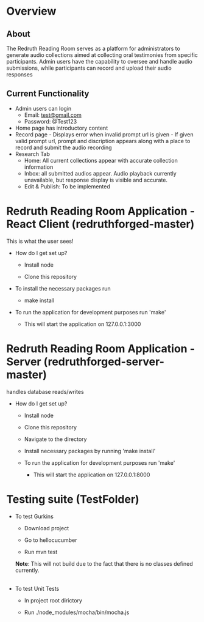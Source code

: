 # Overview

## About

The Redruth Reading Room serves as a platform for administrators to generate audio collections aimed at collecting oral testimonies from specific participants. Admin users have the capability to oversee and handle audio submissions, while participants can record and upload their audio responses

## Current Functionality
* Admin users can login
     - Email: test@gmail.com
     - Password: @Test123
* Home page has introductory content
* Record page
      - Displays error when invalid prompt url is given
       - If given valid prompt url, prompt and discription appears along with a place to record and submit the audio recording
* Research Tab
     - Home: All current collections appear with accurate collection information
     - Inbox: all submitted audios appear. Audio playback currently unavailable, but response display is visible and accurate.
     - Edit & Publish: To be implemented 


#  Redruth Reading Room Application - React Client (redruthforged-master)
This is what the user sees!

* How do I get set up?
  - Install node

  - Clone this repository

* To install the necessary packages run

  - make install

* To run the application for development purposes run 'make'

  - This will start the application on 127.0.0.1:3000


# Redruth Reading Room Application - Server (redruthforged-server-master)
handles database reads/writes

* How do I get set up?
  - Install node

  - Clone this repository

  - Navigate to the directory
    
  - Install necessary packages by running 'make install'

  - To run the application for development purposes run 'make'


    - This will start the application on 127.0.0.1:8000



# Testing suite (TestFolder)
* To test Gurkins 

  - Download project
  
  - Go to hellocucumber
  
  - Run mvn test
  
  
  <strong>Note</strong>: This will not build due to the fact that there is no classes defined currently.
  <br></br>
* To test Unit Tests

  - In project root dirictory
  
  - Run ./node_modules/mocha/bin/mocha.js
  
  
